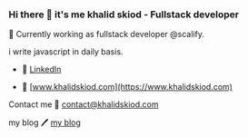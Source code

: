 ### Hi there 👋 it's me khalid skiod - Fullstack developer

🔭 Currently working as fullstack developer @scalify.

i write javascript in daily basis.

- 👔 [LinkedIn](https://www.linkedin.com/in/khalid-skiod-240214125/)

- 🚀 [www.khalidskiod.com](https://www.khalidskiod.com)

Contact me 📧 [contact@khalidskiod.com](mailto:contact@khalidskiod.com)

my blog  🖊️ [my blog](https://www.khalidskiod.com/blog)

